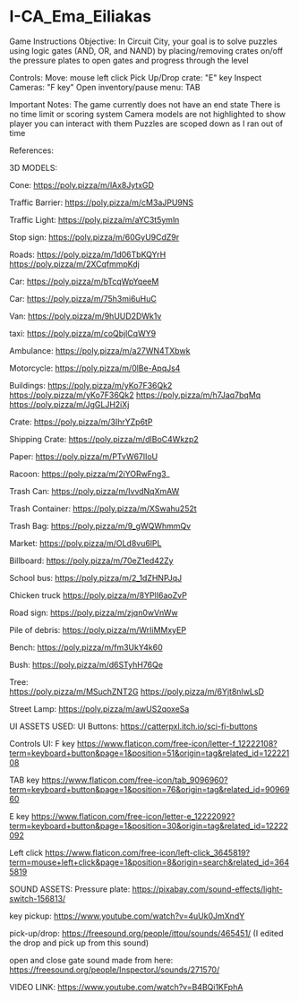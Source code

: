 # I-CA_Ema_Eiliakas

Game Instructions
Objective:
In Circuit City, your goal is to solve puzzles using logic gates (AND, OR, and NAND) by placing/removing crates on/off the pressure plates to open gates and progress through the level

Controls:
Move: mouse left click
Pick Up/Drop crate: "E" key
Inspect Cameras: "F key" 
Open inventory/pause menu: TAB

Important Notes:
The game currently does not have an end state
There is no time limit or scoring system
Camera models are not highlighted to show player you can interact with them
Puzzles are scoped down as I ran out of time

References:

3D MODELS:

Cone: https://poly.pizza/m/lAx8JytxGD 

Traffic Barrier: https://poly.pizza/m/cM3aJPU9NS 

Traffic Light: https://poly.pizza/m/aYC3t5ymln 

Stop sign: https://poly.pizza/m/60GyU9CdZ9r 

Roads: 
https://poly.pizza/m/1d06TbKQYrH 
https://poly.pizza/m/2XCqfmmpKdj 

Car: https://poly.pizza/m/bTcqWpYqeeM 

Car: https://poly.pizza/m/75h3mi6uHuC 

Van: https://poly.pizza/m/9hUUD2DWk1v 

taxi: https://poly.pizza/m/coQbjlCqWY9 

Ambulance: https://poly.pizza/m/a27WN4TXbwk 

Motorcycle: https://poly.pizza/m/0lBe-ApqJs4 

Buildings: 
https://poly.pizza/m/yKo7F36Qk2
https://poly.pizza/m/yKo7F36Qk2
https://poly.pizza/m/h7Jaq7bqMq
https://poly.pizza/m/JgGLJH2iXj

Crate: https://poly.pizza/m/3IhrYZp6tP 

Shipping Crate: https://poly.pizza/m/dlBoC4Wkzp2 

Paper: https://poly.pizza/m/PTvW67lIoU 

Racoon: https://poly.pizza/m/2iYORwFng3_ 

Trash Can: https://poly.pizza/m/IvvdNqXmAW 

Trash Container: https://poly.pizza/m/XSwahu252t 

Trash Bag: https://poly.pizza/m/9_gWQWhmmQv 

Market: https://poly.pizza/m/OLd8vu6lPL 

Billboard: https://poly.pizza/m/70eZ1ed42Zy 

School bus: https://poly.pizza/m/2_1dZHNPJqJ 

Chicken truck https://poly.pizza/m/8YPlI6aoZvP 

Road sign: https://poly.pizza/m/zjqn0wVnWw 

Pile of debris: https://poly.pizza/m/WrIiMMxyEP 

Bench: https://poly.pizza/m/fm3UkY4k60 

Bush: https://poly.pizza/m/d6STyhH76Qe 

Tree:  
https://poly.pizza/m/MSuchZNT2G 
https://poly.pizza/m/6Yjt8nIwLsD 

Street Lamp: 
https://poly.pizza/m/awUS2qoxeSa 


UI ASSETS USED:
UI Buttons: https://catterpxl.itch.io/sci-fi-buttons 

Controls UI: 
F key https://www.flaticon.com/free-icon/letter-f_12222108?term=keyboard+button&page=1&position=51&origin=tag&related_id=12222108 

TAB key https://www.flaticon.com/free-icon/tab_9096960?term=keyboard+button&page=1&position=76&origin=tag&related_id=9096960 

E key https://www.flaticon.com/free-icon/letter-e_12222092?term=keyboard+button&page=1&position=30&origin=tag&related_id=12222092 

Left click https://www.flaticon.com/free-icon/left-click_3645819?term=mouse+left+click&page=1&position=8&origin=search&related_id=3645819 

SOUND ASSETS:
Pressure plate: https://pixabay.com/sound-effects/light-switch-156813/

key pickup: https://www.youtube.com/watch?v=4uUk0JmXndY

pick-up/drop: https://freesound.org/people/ittou/sounds/465451/ (I edited the drop and pick up from this sound)

open and close gate sound made from here: https://freesound.org/people/InspectorJ/sounds/271570/


VIDEO LINK: https://www.youtube.com/watch?v=B4BQi1KFphA
 
